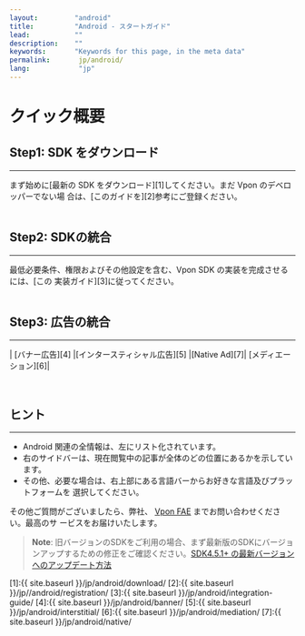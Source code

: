 ```yaml
---
layout:         "android"
title:          "Android - スタートガイド"
lead:           ""
description:    ""
keywords:       "Keywords for this page, in the meta data"
permalink:       jp/android/
lang:            "jp"
---
```


# クイック概要

## Step1: SDK をダウンロード
---
まず始めに[最新の SDK をダウンロード][1]してください。まだ Vpon のデベロッパーでない場 合は、[このガイドを][2]参考にご登録ください。 <br><br>

## Step2: SDKの統合
---
最低必要条件、権限およびその他設定を含む、Vpon SDK の実装を完成させるには、[この 実装ガイド][3]に従ってください。<br><br>

## Step3: 広告の統合
---

| [バナー広告][4]  |[インタースティシャル広告][5] |[Native Ad][7]| [メディエーション][6]|

<br>

## ヒント
---
* Android 関連の全情報は、左にリスト化されています。
* 右のサイドバーは、現在閲覧中の記事が全体のどの位置にあるかを示しています。
* その他、必要な場合は、右上部にある言語バーからお好きな言語及びプラットフォームを 選択してください。

その他ご質問がございましたら、弊社、 [Vpon FAE](mailto:fae@vpon.com) までお問い合わせください。最高のサ ービスをお届けいたします。

> **Note**: 旧バージョンのSDKをご利用の場合、まず最新版のSDKにバージョンアップするための修正をご確認ください。[SDK4.5.1+ の最新バージョンへのアップデート方法]({{site.baseurl}}/jp/android/latest-news/update-to-SDK4_5_1+/)




[1]:{{ site.baseurl }}/jp/android/download/
[2]:{{ site.baseurl }}/jp//android/registration/
[3]:{{ site.baseurl }}/jp/android/integration-guide/
[4]:{{ site.baseurl }}/jp/android/banner/
[5]:{{ site.baseurl }}/jp/android/interstitial/
[6]:{{ site.baseurl }}/jp/android/mediation/
[7]:{{ site.baseurl }}/jp/android/native/
